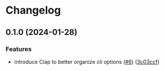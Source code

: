 # Changelog

## 0.1.0 (2024-01-28)


### Features

* introduce Clap to better organize cli options ([#6](https://github.com/yshrsmz/sqlstitch/issues/6)) ([3c03ccf](https://github.com/yshrsmz/sqlstitch/commit/3c03ccfe6d9e1da1a4263e68c5fb044ba8d81b8d))
